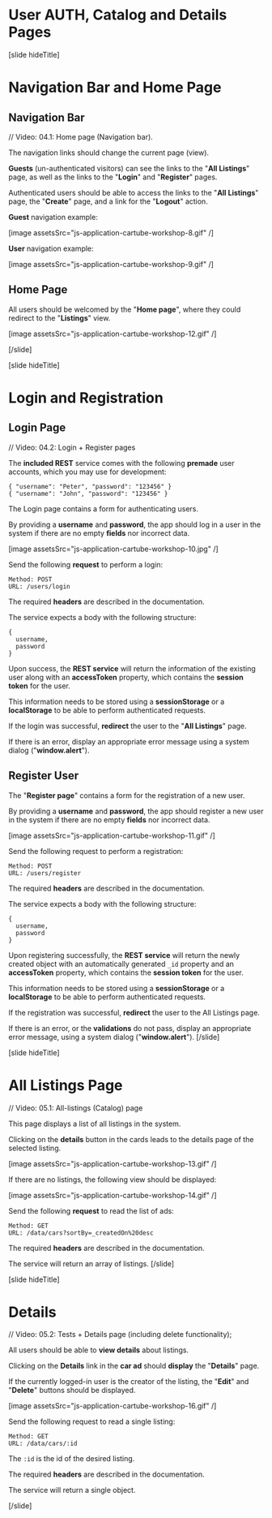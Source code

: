 # User AUTH, Catalog and Details Pages

[slide hideTitle]

# Navigation Bar and Home Page

## Navigation Bar
// Video: 04.1: Home page (Navigation bar). 

The navigation links should change the current page (view).

**Guests** (un-authenticated visitors) can see the links to the "**All Listings**" page, as well as the links to the "**Login**" and "**Register**" pages.

Authenticated users should be able to access the links to the "**All Listings**" page, the "**Create**" page, and a link for the "**Logout**" action. 

**Guest** navigation example:

[image assetsSrc="js-application-cartube-workshop-8.gif" /]

**User** navigation example: 

[image assetsSrc="js-application-cartube-workshop-9.gif" /]

## Home Page
All users should be welcomed by the "**Home page**", where they could redirect to the "**Listings**" view. 

[image assetsSrc="js-application-cartube-workshop-12.gif" /]

[/slide]

[slide hideTitle]
# Login and Registration

## Login Page

// Video: 04.2: Login + Register pages 

The **included REST** service comes with the following **premade** user accounts, which you may use for development: 

```
{ "username": "Peter", "password": "123456" } 
{ "username": "John", "password": "123456" } 
```
The Login page contains a form for authenticating users. 

By providing a **username** and **password**, the app should log in a user in the system if there are no empty **fields** nor incorrect data. 

[image assetsSrc="js-application-cartube-workshop-10.jpg" /]

Send the following **request** to perform a login: 
```
Method: POST 
URL: /users/login 
```
The required **headers** are described in the documentation. 

The service expects a body with the following structure: 
```
{ 
  username, 
  password 
} 
```
Upon success, the **REST service** will return the information of the existing user along with an **accessToken** property, which contains the **session token** for the user. 

This information needs to be stored using a **sessionStorage** or a **localStorage** to be able to perform authenticated requests. 

If the login was successful, **redirect** the user to the "**All Listings**" page. 

If there is an error, display an appropriate error message using a system dialog ("**window.alert**"). 

## Register User 

The "**Register page**" contains a form for the registration of a new user. 

By providing a **username** and **password**, the app should register a new user in the system if there are no empty **fields** nor incorrect data. 

[image assetsSrc="js-application-cartube-workshop-11.gif" /]

Send the following request to perform a registration: 
```
Method: POST 
URL: /users/register 
```
The required **headers** are described in the documentation. 

The service expects a body with the following structure: 
```
{ 
  username, 
  password 
} 
```
Upon registering successfully, the **REST service** will return the newly created object with an automatically generated `_id` property and an **accessToken** property, which contains the **session token** for the user. 

This information needs to be stored using a **sessionStorage** or a **localStorage** to be able to perform authenticated requests. 

If the registration was successful, **redirect** the user to the All Listings page. 

If there is an error, or the **validations** do not pass, display an appropriate error message, using a system dialog ("**window.alert**"). 
[/slide]


[slide hideTitle]
# All Listings Page

// Video: 05.1: All-listings (Catalog) page 

This page displays a list of all listings in the system. 

Clicking on the **details** button in the cards leads to the details page of the selected listing. 

[image assetsSrc="js-application-cartube-workshop-13.gif" /]

If there are no listings, the following view should be displayed: 

[image assetsSrc="js-application-cartube-workshop-14.gif" /]

Send the following **request** to read the list of ads: 

```
Method: GET 
URL: /data/cars?sortBy=_createdOn%20desc 
```

The required **headers** are described in the documentation. 

The service will return an array of listings. 
[/slide]

[slide hideTitle]
# Details

// Video: 05.2: Tests + Details page (including delete functionality); 

All users should be able to **view details** about listings. 

Clicking on the **Details** link in the **car ad** should **display** the "**Details**" page. 

If the currently logged-in user is the creator of the listing, the "**Edit**" and "**Delete**" buttons should be displayed. 

[image assetsSrc="js-application-cartube-workshop-16.gif" /]

Send the following request to read a single listing: 
```
Method: GET 
URL: /data/cars/:id 
```
The `:id` is the id of the desired listing. 

The required **headers** are described in the documentation. 

The service will return a single object. 

[/slide]


